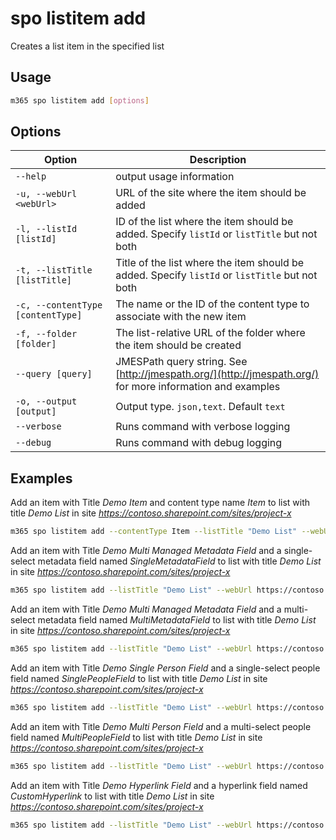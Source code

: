 # spo listitem add

Creates a list item in the specified list

## Usage

```sh
m365 spo listitem add [options]
```

## Options

Option|Description
------|-----------
`--help`|output usage information
`-u, --webUrl <webUrl>`|URL of the site where the item should be added
`-l, --listId [listId]`|ID of the list where the item should be added. Specify `listId` or `listTitle` but not both
`-t, --listTitle [listTitle]`|Title of the list where the item should be added. Specify `listId` or `listTitle` but not both
`-c, --contentType [contentType]`|The name or the ID of the content type to associate with the new item
`-f, --folder [folder]`|The list-relative URL of the folder where the item should be created
`--query [query]`|JMESPath query string. See [http://jmespath.org/](http://jmespath.org/) for more information and examples
`-o, --output [output]`|Output type. `json,text`. Default `text`
`--verbose`|Runs command with verbose logging
`--debug`|Runs command with debug logging

## Examples

Add an item with Title _Demo Item_ and content type name _Item_ to list with title _Demo List_ in site _https://contoso.sharepoint.com/sites/project-x_

```sh
m365 spo listitem add --contentType Item --listTitle "Demo List" --webUrl https://contoso.sharepoint.com/sites/project-x --Title "Demo Item"
```

Add an item with Title _Demo Multi Managed Metadata Field_ and a single-select metadata field named _SingleMetadataField_ to list with title _Demo List_ in site _https://contoso.sharepoint.com/sites/project-x_

```sh
m365 spo listitem add --listTitle "Demo List" --webUrl https://contoso.sharepoint.com/sites/project-x --Title "Demo Single Managed Metadata Field" --SingleMetadataField "TermLabel1|fa2f6bfd-1fad-4d18-9c89-289fe6941377;"
```

Add an item with Title _Demo Multi Managed Metadata Field_ and a multi-select metadata field named _MultiMetadataField_ to list with title _Demo List_ in site _https://contoso.sharepoint.com/sites/project-x_

```sh
m365 spo listitem add --listTitle "Demo List" --webUrl https://contoso.sharepoint.com/sites/project-x --Title "Demo Multi Managed Metadata Field" --MultiMetadataField "TermLabel1|cf8c72a1-0207-40ee-aebd-fca67d20bc8a;TermLabel2|e5cc320f-8b65-4882-afd5-f24d88d52b75;"
```

Add an item with Title _Demo Single Person Field_ and a single-select people field named _SinglePeopleField_ to list with title _Demo List_ in site _https://contoso.sharepoint.com/sites/project-x_

```sh
m365 spo listitem add --listTitle "Demo List" --webUrl https://contoso.sharepoint.com/sites/project-x --Title "Demo Single Person Field" --SinglePeopleField "[{'Key':'i:0#.f|membership|markh@conotoso.com'}]"
```

Add an item with Title _Demo Multi Person Field_ and a multi-select people field named _MultiPeopleField_ to list with title _Demo List_ in site _https://contoso.sharepoint.com/sites/project-x_

```sh
m365 spo listitem add --listTitle "Demo List" --webUrl https://contoso.sharepoint.com/sites/project-x --Title "Demo Multi Person Field" --MultiPeopleField "[{'Key':'i:0#.f|membership|markh@conotoso.com'},{'Key':'i:0#.f|membership|adamb@conotoso.com'}]"
```

Add an item with Title _Demo Hyperlink Field_ and a hyperlink field named _CustomHyperlink_ to list with title _Demo List_ in site _https://contoso.sharepoint.com/sites/project-x_

```sh
m365 spo listitem add --listTitle "Demo List" --webUrl https://contoso.sharepoint.com/sites/project-x --Title "Demo Hyperlink Field" --CustomHyperlink "https://www.bing.com, Bing"
```